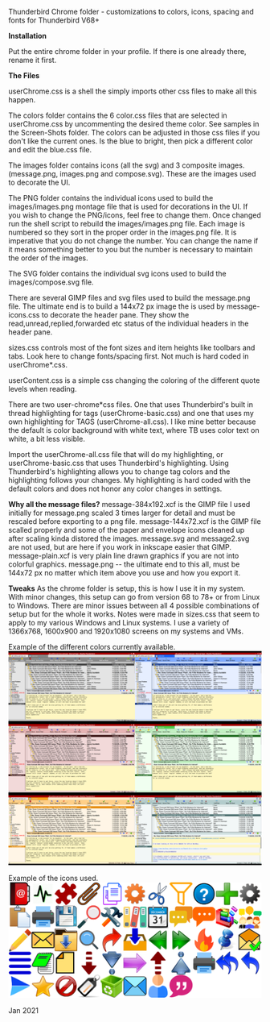 Thunderbird Chrome folder - customizations to colors, icons, spacing and fonts for Thunderbird V68+

<b>Installation</b>

Put the entire chrome folder in your profile.  If there is one already there, rename it first.

<b>The Files</b>

userChrome.css is a shell the simply imports other css files to make all this happen.

The colors folder contains the 6 color.css files that are selected in userChrome.css by uncommenting the desired theme color.  See samples in the Screen-Shots folder.
The colors can be adjusted in those css files if you don't like the current ones.  Is the blue to bright, then pick a different color and edit the blue.css file.

The images folder contains icons (all the svg) and 3 composite images. (message.png, images.png and compose.svg).  These are the images used to decorate the UI.

The PNG folder contains the individual icons used to build the images/images.png montage file that is used for decorations in the UI.  If you wish to change the PNG/icons, feel free to change them.  Once changed run the shell script to rebuild the images/images.png file.  Each image is numbered so they sort in the proper order in the images.png file.  It is imperative that you do not change the number.  You can change the name if it means something better to you but the number is necessary to maintain the order of the images.

The SVG folder contains the individual svg icons used to build the images/compose.svg file.

There are several GIMP files and svg files used to build the message.png file.  The ultimate end is to build a 144x72 px image the is used by message-icons.css to decorate the header pane.  They show the read,unread,replied,forwarded etc status of the individual headers in the header pane.

sizes.css controls most of the font sizes and item heights like toolbars and tabs.
Look here to change fonts/spacing first.  Not much is hard coded in userChrome*.css.

userContent.css is a simple css changing the coloring of the different quote levels when reading.

There are two user-chrome*css files.  One that uses Thunderbird's built in thread highlighting for tags (userChrome-basic.css) and one that uses my own highlighting for TAGS (userChrome-all.css).  I like mine better because the default is color background with white text, where TB uses color text on white, a bit less visible.

Import the userChrome-all.css file that will do my highlighting, or userChrome-basic.css that uses Thunderbird's highlighting.  Using Thunderbird's highlighting allows you to change tag colors and the highlighting follows your changes.  My highlighting is hard coded with the default colors and does not honor any color changes in settings.

<b>Why all the message files?</b>
message-384x192.xcf is the GIMP file I used initially for message.png scaled 3 times larger for detail and must be rescaled before exporting to a png file.
message-144x72.xcf is the GIMP file scalled properly and some of the paper and envelope icons cleaned up after scaling kinda distored the images.
message.svg and message2.svg are not used, but are here if you work in inkscape easier that GIMP.
message-plain.xcf is very plain line drawn graphics if you are not into colorful graphics.
message.png -- the ultimate end to this all, must be 144x72 px no matter which item above you use and how you export it.

<b>Tweaks</b>
As the chrome folder is setup, this is how I use it in my system.
With minor changes, this setup can go from version 68 to 78+ or from Linux to Windows.
There are minor issues between all 4 possible combinations of setup but for the whole it works.  Notes were made in sizes.css that seem to apply to my various Windows and Linux systems.  I use a variety of 1366x768, 1600x900 and 1920x1080 screens on my systems and VMs.


Example of the different colors currently available.
![](sample.png)

Example of the icons used.
![](icons.png)

Jan 2021

